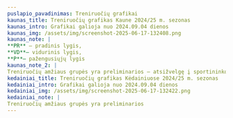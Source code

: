 ```yaml
---
puslapio_pavadinimas: Treniruočių grafikai
kaunas_title: Treniruočių grafikas Kaune 2024/25 m. sezonas
kaunas_intro: Grafikai galioja nuo 2024.09.04 dienos
kaunas_img: /assets/img/screenshot-2025-06-17-132408.png
kaunas_note: |
**PR** – pradinis lygis,
**VD**– vidurinis lygis,
**P**– pažengusiųjų lygis
kaunas_note_2: | 
Treniruočių amžiaus grupės yra preliminarios – atsižvelgę į sportininko fizinį ir techninį pasiruošimą treneriai rekomenduoja tinkamiausią grupę
kedainiai_title: Treniruočių grafikas Kėdainiuose 2024/25 m. sezonas
kedainiai_intro: Grafikai galioja nuo 2024.09.04 dienos
kedainiai_img: /assets/img/screenshot-2025-06-17-132422.png
kedainiai_note: |
Treniruočių amžiaus grupės yra preliminarios
---
```

